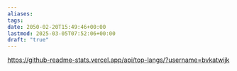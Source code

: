 ```yaml
---
aliases: 
tags: 
date: 2050-02-20T15:49:46+00:00
lastmod: 2025-03-05T07:52:06+00:00
draft: "true"
---
```



https://github-readme-stats.vercel.app/api/top-langs/?username=bvkatwijk